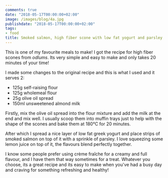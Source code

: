 ```yaml
---
comments: true
date: "2018-05-17T00:00:00+02:00"
image: /images/blog/4a.jpg
publishdate: "2018-05-17T00:00:00+02:00"
tags:
- food
title: Smoked salmon, high fiber scone with low fat yogurt and parsley
---
```


This is one of my favourite meals to make! I got the recipe for high fiber scones from *odlums*. Its very simple and easy to make and only takes 20 minutes of your time! 

I made some changes to the original recipe and this is what I used and it serves 2:
- 125g self-raising flour
- 125g wholemeal flour
- 25g olive oil spread
- 150ml unsweetened almond milk 

Firstly, mix the olive oil spread into the flour mixture and add the milk at the end and mix well. I usually scoop them into muffin trays just to help with the shape of the scones and bake them at 180°C for 20 minutes. 

After which I spread a nice layer of low fat greek yogurt and place strips of smoked salmon on top of it with a sprinkle of parsley. I love squeezing some lemon juice on top of it, the flavours blend perfectly together. 

I know some people prefer using crème fraîche for a creamy and full flavour, and I have them that way sometimes for a treat. Whatever you choose, its a great recipe and its easy to make when you've had a busy day and craving for something refreshing and healthy! 

